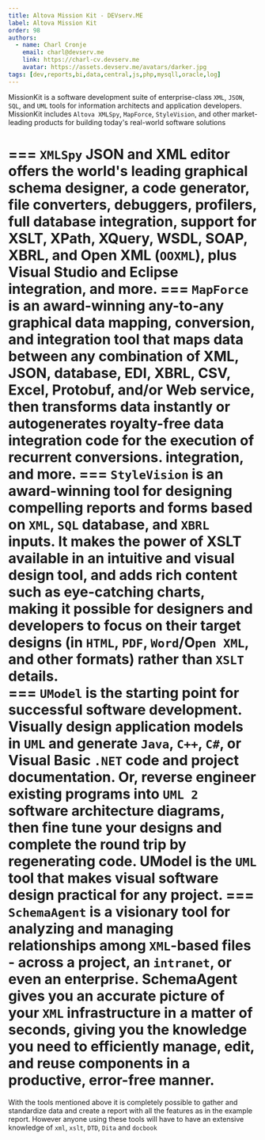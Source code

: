 ```yaml
---
title: Altova Mission Kit - DEVserv.ME
label: Altova Mission Kit
order: 98
authors:
  - name: Charl Cronje
    email: charl@devserv.me
    link: https://charl-cv.devserv.me
    avatar: https://assets.devserv.me/avatars/darker.jpg
tags: [dev,reports,bi,data,central,js,php,mysqll,oracle,log]
---
```


MissionKit is a software development suite of enterprise-class `XML`, `JSON`, `SQL`, and `UML` tools for information architects and application developers. MissionKit includes `Altova XMLSpy`, `MapForce`, `StyleVision`, and other market-leading products for building today's real-world software solutions

=== `XMLSpy` 
JSON and XML editor offers the world's leading graphical schema designer, a code generator, file converters, debuggers, profilers, full database integration, support for XSLT, XPath, XQuery, WSDL, SOAP, XBRL, and Open XML (`OOXML`), plus Visual Studio and Eclipse integration, and more.
=== `MapForce`
is an award-winning any-to-any graphical data mapping, conversion, and integration tool that maps data between any combination of XML, JSON, database, EDI, XBRL, CSV, Excel, Protobuf, and/or Web service, then transforms data instantly or autogenerates royalty-free data integration code for the execution of recurrent conversions. integration, and more.
=== `StyleVision` 
is an award-winning tool for designing compelling reports and forms based on `XML`, `SQL` database, and `XBRL` inputs. It makes the power of XSLT available in an intuitive and visual design tool, and adds rich content such as eye-catching charts, making it possible for designers and developers to focus on their target designs (in `HTML`, `PDF`, `Word`/O`pen XML`, and other formats) rather than `XSLT` details.  
=== `UModel` 
is the starting point for successful software development. Visually design application models in `UML` and generate `Java`, `C++`, `C#`, or Visual Basic `.NET` code and project documentation. Or, reverse engineer existing programs into `UML 2` software architecture diagrams, then fine tune your designs and complete the round trip by regenerating code. UModel is the `UML` tool that makes visual software design practical for any project.
=== `SchemaAgent`
is a visionary tool for analyzing and managing relationships among `XML`-based files - across a project, an `intranet`, or even an enterprise. SchemaAgent gives you an accurate picture of your `XML` infrastructure in a matter of seconds, giving you the knowledge you need to efficiently manage, edit, and reuse components in a productive, error-free manner.
=== 

With the tools mentioned above it is completely possible to gather and standardize data and create a report with all the features as in the example report. However anyone using these tools will have to have an extensive knowledge of `xml`, `xslt`, `DTD`, `Dita` and `docbook`